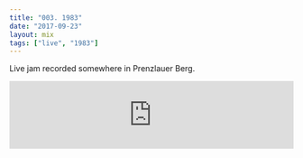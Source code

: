 ```yaml
---
title: "003. 1983"
date: "2017-09-23"
layout: mix
tags: ["live", "1983"]
---
```


Live jam recorded somewhere in Prenzlauer Berg.

<iframe width="100%" height="120" src="https://www.mixcloud.com/widget/iframe/?feed=%2F198319831983%2Fhi-fi-for-imaginary-radio-stations%2F&amp;hide_cover=1&amp;light=1" frameborder="0"></iframe>
